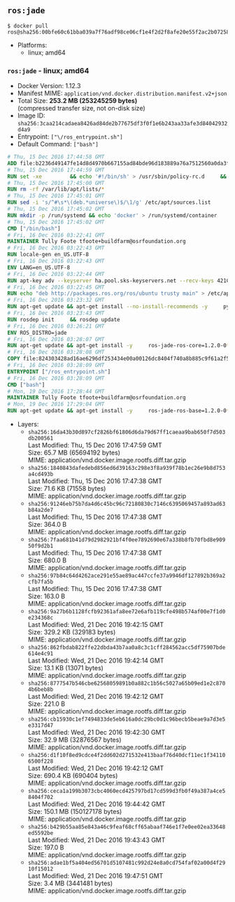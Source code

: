 ## `ros:jade`

```console
$ docker pull ros@sha256:00bfe60c61bba039a7f76adf98ce06cf1e4f2d2f8afe20e55f2ac2b072587c3a
```

-	Platforms:
	-	linux; amd64

### `ros:jade` - linux; amd64

-	Docker Version: 1.12.3
-	Manifest MIME: `application/vnd.docker.distribution.manifest.v2+json`
-	Total Size: **253.2 MB (253245259 bytes)**  
	(compressed transfer size, not on-disk size)
-	Image ID: `sha256:3caa214cadaea8426ad84de2b77675df3f0f1e6b243aa33afe3d84042932d4a9`
-	Entrypoint: `["\/ros_entrypoint.sh"]`
-	Default Command: `["bash"]`

```dockerfile
# Thu, 15 Dec 2016 17:44:58 GMT
ADD file:b2236d49147fe14d8d4970b667155ad84bde96d183889a76a7512560a0da3f82 in / 
# Thu, 15 Dec 2016 17:44:59 GMT
RUN set -xe 		&& echo '#!/bin/sh' > /usr/sbin/policy-rc.d 	&& echo 'exit 101' >> /usr/sbin/policy-rc.d 	&& chmod +x /usr/sbin/policy-rc.d 		&& dpkg-divert --local --rename --add /sbin/initctl 	&& cp -a /usr/sbin/policy-rc.d /sbin/initctl 	&& sed -i 's/^exit.*/exit 0/' /sbin/initctl 		&& echo 'force-unsafe-io' > /etc/dpkg/dpkg.cfg.d/docker-apt-speedup 		&& echo 'DPkg::Post-Invoke { "rm -f /var/cache/apt/archives/*.deb /var/cache/apt/archives/partial/*.deb /var/cache/apt/*.bin || true"; };' > /etc/apt/apt.conf.d/docker-clean 	&& echo 'APT::Update::Post-Invoke { "rm -f /var/cache/apt/archives/*.deb /var/cache/apt/archives/partial/*.deb /var/cache/apt/*.bin || true"; };' >> /etc/apt/apt.conf.d/docker-clean 	&& echo 'Dir::Cache::pkgcache ""; Dir::Cache::srcpkgcache "";' >> /etc/apt/apt.conf.d/docker-clean 		&& echo 'Acquire::Languages "none";' > /etc/apt/apt.conf.d/docker-no-languages 		&& echo 'Acquire::GzipIndexes "true"; Acquire::CompressionTypes::Order:: "gz";' > /etc/apt/apt.conf.d/docker-gzip-indexes 		&& echo 'Apt::AutoRemove::SuggestsImportant "false";' > /etc/apt/apt.conf.d/docker-autoremove-suggests
# Thu, 15 Dec 2016 17:45:00 GMT
RUN rm -rf /var/lib/apt/lists/*
# Thu, 15 Dec 2016 17:45:01 GMT
RUN sed -i 's/^#\s*\(deb.*universe\)$/\1/g' /etc/apt/sources.list
# Thu, 15 Dec 2016 17:45:02 GMT
RUN mkdir -p /run/systemd && echo 'docker' > /run/systemd/container
# Thu, 15 Dec 2016 17:45:02 GMT
CMD ["/bin/bash"]
# Fri, 16 Dec 2016 03:22:41 GMT
MAINTAINER Tully Foote tfoote+buildfarm@osrfoundation.org
# Fri, 16 Dec 2016 03:22:43 GMT
RUN locale-gen en_US.UTF-8
# Fri, 16 Dec 2016 03:22:43 GMT
ENV LANG=en_US.UTF-8
# Fri, 16 Dec 2016 03:22:44 GMT
RUN apt-key adv --keyserver ha.pool.sks-keyservers.net --recv-keys 421C365BD9FF1F717815A3895523BAEEB01FA116
# Fri, 16 Dec 2016 03:22:45 GMT
RUN echo "deb http://packages.ros.org/ros/ubuntu trusty main" > /etc/apt/sources.list.d/ros-latest.list
# Fri, 16 Dec 2016 03:23:32 GMT
RUN apt-get update && apt-get install --no-install-recommends -y     python-rosdep     python-rosinstall     python-vcstools     && rm -rf /var/lib/apt/lists/*
# Fri, 16 Dec 2016 03:23:43 GMT
RUN rosdep init     && rosdep update
# Fri, 16 Dec 2016 03:26:21 GMT
ENV ROS_DISTRO=jade
# Fri, 16 Dec 2016 03:28:07 GMT
RUN apt-get update && apt-get install -y     ros-jade-ros-core=1.2.0-0*     && rm -rf /var/lib/apt/lists/*
# Fri, 16 Dec 2016 03:28:08 GMT
COPY file:824303428ad16ae6296df253434e00a00126dc8404f740a8b885c9f61a2f5fcb in / 
# Fri, 16 Dec 2016 03:28:09 GMT
ENTRYPOINT ["/ros_entrypoint.sh"]
# Fri, 16 Dec 2016 03:28:09 GMT
CMD ["bash"]
# Mon, 19 Dec 2016 17:28:44 GMT
MAINTAINER Tully Foote tfoote+buildfarm@osrfoundation.org
# Mon, 19 Dec 2016 17:29:04 GMT
RUN apt-get update && apt-get install -y     ros-jade-ros-base=1.2.0-0*     && rm -rf /var/lib/apt/lists/*
```

-	Layers:
	-	`sha256:16da43b30d897cf2826bf61806d6da79d67ff1caeaa9bab650f7d503db200561`  
		Last Modified: Thu, 15 Dec 2016 17:47:59 GMT  
		Size: 65.7 MB (65694192 bytes)  
		MIME: application/vnd.docker.image.rootfs.diff.tar.gzip
	-	`sha256:1840843dafedebd856ed6d39163c298e3f8a939f78b1ec26e9b8d753a4cd493b`  
		Last Modified: Thu, 15 Dec 2016 17:47:38 GMT  
		Size: 71.6 KB (71558 bytes)  
		MIME: application/vnd.docker.image.rootfs.diff.tar.gzip
	-	`sha256:91246eb75b7da4d6c45bc96c72180830c7146c6395069457a893ad63b84a2de7`  
		Last Modified: Thu, 15 Dec 2016 17:47:38 GMT  
		Size: 364.0 B  
		MIME: application/vnd.docker.image.rootfs.diff.tar.gzip
	-	`sha256:7faa681b41d79d2982921bf4f0ee7892690e67a338b8fb70fbd8e90950f9d2b1`  
		Last Modified: Thu, 15 Dec 2016 17:47:38 GMT  
		Size: 680.0 B  
		MIME: application/vnd.docker.image.rootfs.diff.tar.gzip
	-	`sha256:97b84c64d4262ace291e55ae89ac447ccfe37a9946df127892b369a2cfb7fa5b`  
		Last Modified: Thu, 15 Dec 2016 17:47:38 GMT  
		Size: 163.0 B  
		MIME: application/vnd.docker.image.rootfs.diff.tar.gzip
	-	`sha256:9a27b6b1128fcfb92361afa8ee72e6afb119cfe498b574af00e7f1d0e234368c`  
		Last Modified: Wed, 21 Dec 2016 19:42:15 GMT  
		Size: 329.2 KB (329183 bytes)  
		MIME: application/vnd.docker.image.rootfs.diff.tar.gzip
	-	`sha256:862fbdab822ffe22dbda43b7aa0a8c3c1cff284562acc5df75907bde614e4c91`  
		Last Modified: Wed, 21 Dec 2016 19:42:14 GMT  
		Size: 13.1 KB (13071 bytes)  
		MIME: application/vnd.docker.image.rootfs.diff.tar.gzip
	-	`sha256:8777547b546cbe62568059891b0a882c1b56c5027a65b09ed1e2c8704b6beb8b`  
		Last Modified: Wed, 21 Dec 2016 19:42:12 GMT  
		Size: 221.0 B  
		MIME: application/vnd.docker.image.rootfs.diff.tar.gzip
	-	`sha256:cb15930c1ef7494833de5eb616a0dc29bc0d1c96becb5beae9a7d3e5e3317d47`  
		Last Modified: Wed, 21 Dec 2016 19:42:30 GMT  
		Size: 32.9 MB (32876567 bytes)  
		MIME: application/vnd.docker.image.rootfs.diff.tar.gzip
	-	`sha256:d1f10f8ed9cdce4f2dd602d271532e413baaf76d40dcf11ec1f341106500f228`  
		Last Modified: Wed, 21 Dec 2016 19:42:12 GMT  
		Size: 690.4 KB (690404 bytes)  
		MIME: application/vnd.docker.image.rootfs.diff.tar.gzip
	-	`sha256:ceca1a199b3073cbc4060ecd425797bd17cd599d3fb0f49a387a4ce58404f702`  
		Last Modified: Wed, 21 Dec 2016 19:44:42 GMT  
		Size: 150.1 MB (150127178 bytes)  
		MIME: application/vnd.docker.image.rootfs.diff.tar.gzip
	-	`sha256:b429b55aa85e843a46c9feaf68cff65abaaf746e1f7e0ee02ea33648ed5592be`  
		Last Modified: Wed, 21 Dec 2016 19:43:43 GMT  
		Size: 197.0 B  
		MIME: application/vnd.docker.image.rootfs.diff.tar.gzip
	-	`sha256:adae1bf5a404ed56701d5107481c992d24e8a0cd754faf02a00d4f2910f15012`  
		Last Modified: Wed, 21 Dec 2016 19:47:51 GMT  
		Size: 3.4 MB (3441481 bytes)  
		MIME: application/vnd.docker.image.rootfs.diff.tar.gzip
